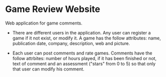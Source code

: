 # Game Review Website

Web application for game comments.

- There are different users in the application. Any user can register a game if it not exist, or modify it. A game has the follow attributes: name, publication date, company, description, web and picture.

- Each user can post comments and rate games. Comments have the follow attrbites: number of hours played, if it has been finished or not, text of comment and an assessment ("stars" from 0 to 5) so that only that user can modify his comment.
